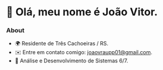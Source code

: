 
👋 Olá, meu nome é João Vitor.
===================================

### About
* 🌍  Residente de Três Cachoeiras / RS.
* ✉️  Entre em contato comigo: [joaovraupp01@gmail.com](mailto:joaovraupp01@gmail.com).
* 🧠  Análise e Desenvolvimento de Sistemas 6/7.

